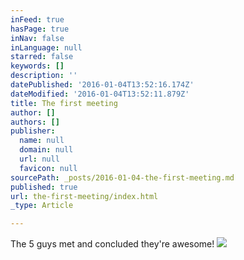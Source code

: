 ```yaml
---
inFeed: true
hasPage: true
inNav: false
inLanguage: null
starred: false
keywords: []
description: ''
datePublished: '2016-01-04T13:52:16.174Z'
dateModified: '2016-01-04T13:52:11.879Z'
title: The first meeting
author: []
authors: []
publisher:
  name: null
  domain: null
  url: null
  favicon: null
sourcePath: _posts/2016-01-04-the-first-meeting.md
published: true
url: the-first-meeting/index.html
_type: Article

---
```

The 5 guys met and concluded they're awesome!
![](https://the-grid-user-content.s3-us-west-2.amazonaws.com/a328a187-4826-4775-bad3-79469309e663.jpg)